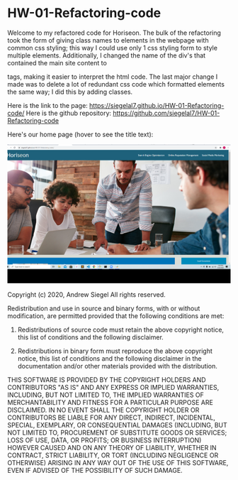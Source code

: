 # HW-01-Refactoring-code

Welcome to my refactored code for Horiseon. The bulk of the refactoring took the form of giving class names to elements in the webpage with common css styling; this way I could use only 1 css styling form to style multiple elements. Additionally, I changed the name of the div's that contained the main site content to <main> tags, making it easier to interpret the html code. The last major change I made was to delete a lot of redundant css code which formatted elements the same way; I did this by adding classes.

Here is the link to the page: https://siegelal7.github.io/HW-01-Refactoring-code/
Here is the github repository: https://github.com/siegelal7/HW-01-Refactoring-code

Here's our home page (hover to see the title text):

![home-page](./assets/images/2020-08-26.png "Home Page")

Copyright (c) 2020, Andrew Siegel
All rights reserved.

Redistribution and use in source and binary forms, with or without
modification, are permitted provided that the following conditions are met:

1. Redistributions of source code must retain the above copyright notice, this
   list of conditions and the following disclaimer.

2. Redistributions in binary form must reproduce the above copyright notice,
   this list of conditions and the following disclaimer in the documentation
   and/or other materials provided with the distribution.

THIS SOFTWARE IS PROVIDED BY THE COPYRIGHT HOLDERS AND CONTRIBUTORS "AS IS"
AND ANY EXPRESS OR IMPLIED WARRANTIES, INCLUDING, BUT NOT LIMITED TO, THE
IMPLIED WARRANTIES OF MERCHANTABILITY AND FITNESS FOR A PARTICULAR PURPOSE ARE
DISCLAIMED. IN NO EVENT SHALL THE COPYRIGHT HOLDER OR CONTRIBUTORS BE LIABLE
FOR ANY DIRECT, INDIRECT, INCIDENTAL, SPECIAL, EXEMPLARY, OR CONSEQUENTIAL
DAMAGES (INCLUDING, BUT NOT LIMITED TO, PROCUREMENT OF SUBSTITUTE GOODS OR
SERVICES; LOSS OF USE, DATA, OR PROFITS; OR BUSINESS INTERRUPTION) HOWEVER
CAUSED AND ON ANY THEORY OF LIABILITY, WHETHER IN CONTRACT, STRICT LIABILITY,
OR TORT (INCLUDING NEGLIGENCE OR OTHERWISE) ARISING IN ANY WAY OUT OF THE USE
OF THIS SOFTWARE, EVEN IF ADVISED OF THE POSSIBILITY OF SUCH DAMAGE.

